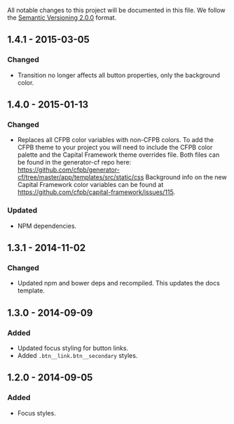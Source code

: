 All notable changes to this project will be documented in this file.
We follow the [Semantic Versioning 2.0.0](http://semver.org/) format.


## 1.4.1 - 2015-03-05

### Changed
- Transition no longer affects all button properties, only the background color.


## 1.4.0 - 2015-01-13

### Changed
- Replaces all CFPB color variables with non-CFPB colors. To add the CFPB theme
  to your project you will need to include the CFPB color palette and the
  Capital Framework theme overrides file. Both files can be found in the
  generator-cf repo here:
  <https://github.com/cfpb/generator-cf/tree/master/app/templates/src/static/css>
  Background info on the new Capital Framework color variables can be found at
  <https://github.com/cfpb/capital-framework/issues/115>.

### Updated
- NPM dependencies.


## 1.3.1 - 2014-11-02

### Changed
- Updated npm and bower deps and recompiled. This updates the docs template.


## 1.3.0 - 2014-09-09

### Added
- Updated focus styling for button links.
- Added `.btn__link.btn__secondary` styles.


## 1.2.0 - 2014-09-05

### Added
- Focus styles.

